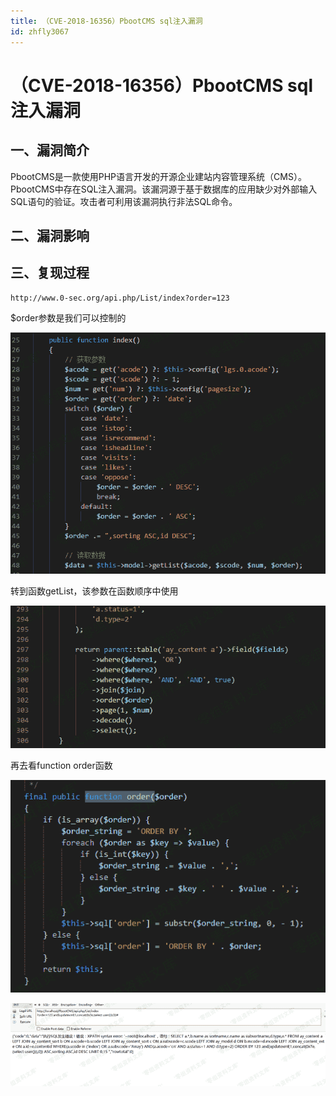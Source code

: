 ```yaml
---
title: （CVE-2018-16356）PbootCMS sql注入漏洞
id: zhfly3067
---
```


# （CVE-2018-16356）PbootCMS sql注入漏洞

## 一、漏洞简介

PbootCMS是一款使用PHP语言开发的开源企业建站内容管理系统（CMS）。 PbootCMS中存在SQL注入漏洞。该漏洞源于基于数据库的应用缺少对外部输入SQL语句的验证。攻击者可利用该漏洞执行非法SQL命令。

## 二、漏洞影响

## 三、复现过程

```
http://www.0-sec.org/api.php/List/index?order=123 
```

$order参数是我们可以控制的

![image](../img/4ee7555daa329451a80809ce182dd4fc.png)

转到函数getList，该参数在函数顺序中使用

![image](../img/17fa9fc1b5f7f20231b601eb57b5de99.png)

再去看function order函数

![image](../img/856acafa45ee01a647d9e94b1bdcb80d.png)

![image](../img/44a75dec4919bd19b7c810b8bd9fc97c.png)
